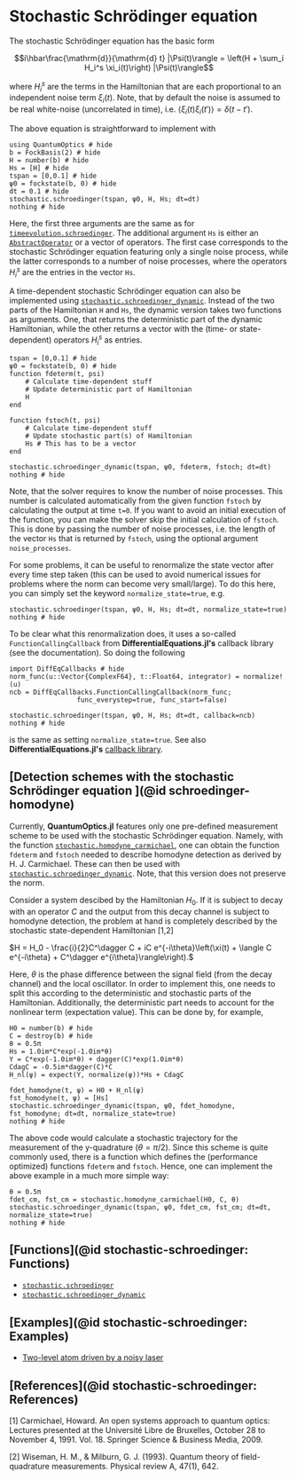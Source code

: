 # Stochastic Schrödinger equation

The stochastic Schrödinger equation has the basic form

```math
i\hbar\frac{\mathrm{d}}{\mathrm{d} t} |\Psi(t)\rangle = \left(H + \sum_i H_i^s \xi_i(t)\right) |\Psi(t)\rangle
```

where $H_i^s$ are the terms in the Hamiltonian that are each proportional to an independent noise term $\xi_i(t)$. Note, that by default the noise is assumed to be real white-noise (uncorrelated in time), i.e. $\langle\xi_i(t)\xi_i(t')\rangle = \delta(t-t')$.

The above equation is straightforward to implement with

```@example stochastic-schroedinger
using QuantumOptics # hide
b = FockBasis(2) # hide
H = number(b) # hide
Hs = [H] # hide
tspan = [0,0.1] # hide
ψ0 = fockstate(b, 0) # hide
dt = 0.1 # hide
stochastic.schroedinger(tspan, ψ0, H, Hs; dt=dt)
nothing # hide
```

Here, the first three arguments are the same as for [`timeevolution.schroedinger`](@ref). The additional argument `Hs` is either an [`AbstractOperator`](@ref) or a vector of operators. The first case corresponds to the stochastic Schrödinger equation featuring only a single noise process, while the latter corresponds to a number of noise processes, where the operators $H_i^s$ are the entries in the vector `Hs`.

A time-dependent stochastic Schrödinger equation can also be implemented using [`stochastic.schroedinger_dynamic`](@ref). Instead of the two parts of the Hamiltonian `H` and `Hs`, the dynamic version takes two functions as arguments. One, that returns the deterministic part of the dynamic Hamiltonian, while the other returns a vector with the (time- or state-dependent) operators $H_i^s$ as entries.

```@example stochastic-schroedinger
tspan = [0,0.1] # hide
ψ0 = fockstate(b, 0) # hide
function fdeterm(t, psi)
    # Calculate time-dependent stuff
    # Update deterministic part of Hamiltonian
    H
end

function fstoch(t, psi)
    # Calculate time-dependent stuff
    # Update stochastic part(s) of Hamiltonian
    Hs # This has to be a vector
end

stochastic.schroedinger_dynamic(tspan, ψ0, fdeterm, fstoch; dt=dt)
nothing # hide
```

Note, that the solver requires to know the number of noise processes. This number is calculated automatically from the given function `fstoch` by calculating the output at time `t=0`. If you want to avoid an initial execution of the function, you can make the solver skip the initial calculation of `fstoch`. This is done by passing the number of noise processes, i.e. the length of the vector `Hs` that is returned by `fstoch`, using the optional argument `noise_processes`.

For some problems, it can be useful to renormalize the state vector after every time step taken (this can be used to avoid numerical issues for problems where the norm can become very small/large). To do this here, you can simply set the keyword `normalize_state=true`, e.g.

```@example stochastic-schroedinger
stochastic.schroedinger(tspan, ψ0, H, Hs; dt=dt, normalize_state=true)
nothing # hide
```

To be clear what this renormalization does, it uses a so-called `FunctionCallingCallback` from **DifferentialEquations.jl's** callback library (see the documentation). So doing the following

```@example stochastic-schroedinger
import DiffEqCallbacks # hide
norm_func(u::Vector{ComplexF64}, t::Float64, integrator) = normalize!(u)
ncb = DiffEqCallbacks.FunctionCallingCallback(norm_func;
                 func_everystep=true, func_start=false)

stochastic.schroedinger(tspan, ψ0, H, Hs; dt=dt, callback=ncb)
nothing # hide
```

is the same as setting `normalize_state=true`. See also **DifferentialEquations.jl's** [callback library](http://docs.juliadiffeq.org/latest/features/callback_library.html#FunctionCallingCallback-1).


## [Detection schemes with the stochastic Schrödinger equation ](@id schroedinger-homodyne)

Currently, **QuantumOptics.jl** features only one pre-defined measurement scheme to be used with the stochastic Schrödinger equation. Namely, with the function [`stochastic.homodyne_carmichael`](@ref), one can obtain the function `fdeterm` and `fstoch` needed to describe homodyne detection as derived by H. J. Carmichael. These can then be used with [`stochastic.schroedinger_dynamic`](@ref). Note, that this version does not preserve the norm.

Consider a system descibed by the Hamiltonian $H_0$. If it is subject to decay with an operator $C$ and the output from this decay channel is subject to homodyne detection, the problem at hand is completely described by the stochastic state-dependent Hamiltonian [1,2]

$H = H_0 - \frac{i}{2}C^\dagger C + iC e^{-i\theta}\left(\xi(t) + \langle C e^{-i\theta} + C^\dagger e^{i\theta}\rangle\right).$

Here, $\theta$ is the phase difference between the signal field (from the decay channel) and the local oscillator. In order to implement this, one needs to split this according to the deterministic and stochastic parts of the Hamiltonian. Additionally, the deterministic part needs to account for the nonlinear term (expectation value). This can be done by, for example,

```@example stochastic-schroedinger
H0 = number(b) # hide
C = destroy(b) # hide
θ = 0.5π
Hs = 1.0im*C*exp(-1.0im*θ)
Y = C*exp(-1.0im*θ) + dagger(C)*exp(1.0im*θ)
CdagC = -0.5im*dagger(C)*C
H_nl(ψ) = expect(Y, normalize(ψ))*Hs + CdagC

fdet_homodyne(t, ψ) = H0 + H_nl(ψ)
fst_homodyne(t, ψ) = [Hs]
stochastic.schroedinger_dynamic(tspan, ψ0, fdet_homodyne, fst_homodyne; dt=dt, normalize_state=true)
nothing # hide
```

The above code would calculate a stochastic trajectory for the measurement of the y-quadrature ($\theta = \pi/2$). Since this scheme is quite commonly used, there is a function which defines the (performance optimized) functions `fdeterm` and `fstoch`. Hence, one can implement the above example in a much more simple way:

```@example stochastic-schroedinger
θ = 0.5π
fdet_cm, fst_cm = stochastic.homodyne_carmichael(H0, C, θ)
stochastic.schroedinger_dynamic(tspan, ψ0, fdet_cm, fst_cm; dt=dt, normalize_state=true)
nothing # hide
```


## [Functions](@id stochastic-schroedinger: Functions)

* [`stochastic.schroedinger`](@ref)
* [`stochastic.schroedinger_dynamic`](@ref)


## [Examples](@id stochastic-schroedinger: Examples)

* [Two-level atom driven by a noisy laser](@ref)

## [References](@id stochastic-schroedinger: References)

[1] Carmichael, Howard. An open systems approach to quantum optics: Lectures presented at the Université Libre de Bruxelles, October 28 to November 4, 1991. Vol. 18. Springer Science & Business Media, 2009.

[2] Wiseman, H. M., & Milburn, G. J. (1993). Quantum theory of field-quadrature measurements. Physical review A, 47(1), 642.

